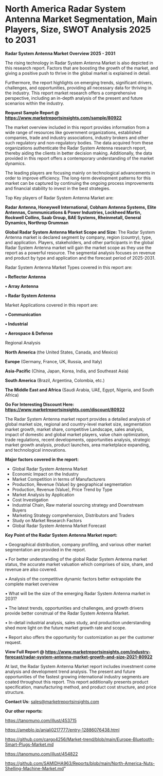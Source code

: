 # North America Radar System Antenna Market Segmentation, Main Players, Size, SWOT Analysis 2025 to 2031

<Strong> Radar System Antenna Market Overview 2025 - 2031</strong>

The rising technology in Radar System Antenna Market is also depicted in this research report. Factors that are boosting the growth of the market, and giving a positive push to thrive in the global market is explained in detail.

Furthermore, the report highlights on emerging trends, significant drivers, challenges, and opportunities, providing all necessary data for thriving in the industry. This report market research offers a comprehensive perspective, including an in-depth analysis of the present and future scenarios within the industry.

<strong>Request Sample Report @ <a href=https://www.marketreportsinsights.com/sample/80922>https://www.marketreportsinsights.com/sample/80922</a></strong>

The market overview included in this report provides information from a wide range of resources like government organizations, established companies, trade and industry associations, industry brokers and other such regulatory and non-regulatory bodies. The data acquired from these organizations authenticate the Radar System Antenna research report, thereby aiding the clients in better decision making. Additionally, the data provided in this report offers a contemporary understanding of the market dynamics.

The leading players are focusing mainly on technological advancements in order to improve efficiency. The long-term development patterns for this market can be captured by continuing the ongoing process improvements and financial stability to invest in the best strategies.

Top Key players of Radar System Antenna Market are:

<strong>Radar Antenna, Honeywell International, Cobham Antenna Systems, Elite Antennas, Communications & Power Industries, Lockheed Martin, Rockwell Collins, Saab Group, BAE Systems, Rheinmetall, General Dynamics, Northrop Grumman</strong>

<strong><b>Global Radar System Antenna Market Scope and Size:</b></strong>
The Radar System Antenna market is declared segment by company, region (country), type, and application. Players, stakeholders, and other participants in the global Radar System Antenna market will gain the market scope as they use the report as a powerful resource. The segmental analysis focuses on revenue and product by type and application and the forecast period of 2025-2031.

Radar System Antenna Market Types covered in this report are:

<strong>• Reflector Antenna

• Array Antenna

• Radar System Antenna</strong>

Market Applications covered in this report are:

<strong>• Communication

• Industrial

• Aerospace & Defense</strong> 

Regional Analysis

<strong>North America</strong> (the United States, Canada, and Mexico)

<strong>Europe</strong> (Germany, France, UK, Russia, and Italy)

<strong>Asia-Pacific</strong> (China, Japan, Korea, India, and Southeast Asia)

<strong>South America</strong> (Brazil, Argentina, Colombia, etc.)

<strong>The Middle East and Africa</strong> (Saudi Arabia, UAE, Egypt, Nigeria, and South Africa)

<strong>Go For Interesting Discount Here: <a href=https://www.marketreportsinsights.com/discount/80922>https://www.marketreportsinsights.com/discount/80922</a></strong>

The Radar System Antenna market report provides a detailed analysis of global market size, regional and country-level market size, segmentation market growth, market share, competitive Landscape, sales analysis, impact of domestic and global market players, value chain optimization, trade regulations, recent developments, opportunities analysis, strategic market growth analysis, product launches, area marketplace expanding, and technological innovations.

<strong><b>Major factors covered in the report:</b></strong>
<ul>
  <li>Global Radar System Antenna Market </li>
  <li>Economic Impact on the Industry</li>
  <li>Market Competition in terms of Manufacturers</li>
  <li>Production, Revenue (Value) by geographical segmentation</li>
  <li>Production, Revenue (Value), Price Trend by Type</li>
  <li>Market Analysis by Application</li>
  <li>Cost Investigation</li>
  <li>Industrial Chain, Raw material sourcing strategy and Downstream Buyers</li>
  <li>Marketing Strategy comprehension, Distributors and Traders</li>
  <li>Study on Market Research Factors</li>
  <li>Global Radar System Antenna Market Forecast</li>
</ul>

<strong><b>Key Point of the Radar System Antenna Market report:</b></strong>

• Geographical distribution, company profiling, and various other market segmentation are provided in the report.

• For better understanding of the global Radar System Antenna market status, the accurate market valuation which comprises of size, share, and revenue are also covered.

• Analysis of the competitive dynamic factors better extrapolate the complete market overview

• What will be the size of the emerging Radar System Antenna market in 2031?

• The latest trends, opportunities and challenges, and growth drivers provide better construal of the Radar System Antenna Market.

• In-detail industrial analysis, sales study, and production understanding shed more light on the future market growth rate and scope.

• Report also offers the opportunity for customization as per the customer request.

<strong><b>View Full Report @ <a href=https://www.marketreportsinsights.com/industry-forecast/radar-system-antenna-market-growth-and-size-2021-80922>https://www.marketreportsinsights.com/industry-forecast/radar-system-antenna-market-growth-and-size-2021-80922</a></b></strong>


At last, the Radar System Antenna Market report includes investment come analysis and development trend analysis. The present and future opportunities of the fastest growing international industry segments are coated throughout this report. This report additionally presents product specification, manufacturing method, and product cost structure, and price structure.

<strong>Contact Us:</strong>
sales@marketreportsinsights.com

<strong>Our other reports:</strong>

<a href=https://tanomuno.com/illust/453715>https://tanomuno.com/illust/453715</a>

<a href=https://ameblo.jp/anjali0217777/entry-12886076438.html>https://ameblo.jp/anjali0217777/entry-12886076438.html</a>

<a href=https://github.com/cargo4256/Market-trend/blob/main/Europe-Bluetooth-Smart-Plugs-Market.md>https://github.com/cargo4256/Market-trend/blob/main/Europe-Bluetooth-Smart-Plugs-Market.md</a>

<a href=https://tanomuno.com/illust/454822>https://tanomuno.com/illust/454822</a>

<a href=https://github.com/SAMIDHA963/Reports/blob/main/North-America-Nuts-Shelling-Machine-Market.md>https://github.com/SAMIDHA963/Reports/blob/main/North-America-Nuts-Shelling-Machine-Market.md</a>"
